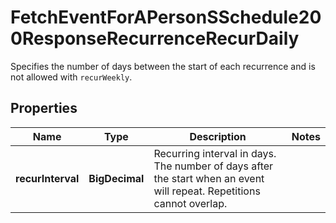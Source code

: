 <!--  Copyright 2025 Cisco Systems Inc.

Permission is hereby granted, free of charge, to any person obtaining a copy
of this software and associated documentation files (the "Software"), to deal
in the Software without restriction, including without limitation the rights
to use, copy, modify, merge, publish, distribute, sublicense, and/or sell
copies of the Software, and to permit persons to whom the Software is
furnished to do so, subject to the following conditions:

The above copyright notice and this permission notice shall be included in
all copies or substantial portions of the Software.

THE SOFTWARE IS PROVIDED "AS IS", WITHOUT WARRANTY OF ANY KIND, EXPRESS OR
IMPLIED, INCLUDING BUT NOT LIMITED TO THE WARRANTIES OF MERCHANTABILITY,
FITNESS FOR A PARTICULAR PURPOSE AND NONINFRINGEMENT. IN NO EVENT SHALL THE
AUTHORS OR COPYRIGHT HOLDERS BE LIABLE FOR ANY CLAIM, DAMAGES OR OTHER
LIABILITY, WHETHER IN AN ACTION OF CONTRACT, TORT OR OTHERWISE, ARISING FROM,
OUT OF OR IN CONNECTION WITH THE SOFTWARE OR THE USE OR OTHER DEALINGS IN
THE SOFTWARE.-->


# FetchEventForAPersonSSchedule200ResponseRecurrenceRecurDaily

Specifies the number of days between the start of each recurrence and is not allowed with `recurWeekly`.

## Properties

| Name | Type | Description | Notes |
|------------ | ------------- | ------------- | -------------|
|**recurInterval** | **BigDecimal** | Recurring interval in days. The number of days after the start when an event will repeat.  Repetitions cannot overlap. |  |



